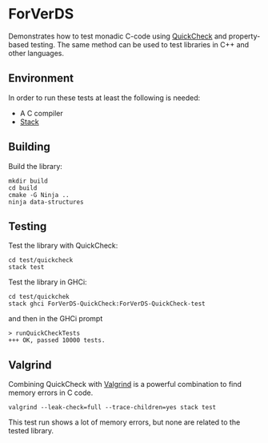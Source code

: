 # ForVerDS
Demonstrates how to test monadic C-code using [QuickCheck](https://en.wikipedia.org/wiki/QuickCheck) and property-based testing.
The same method can be used to test libraries in C++ and other languages.

## Environment
In order to run these tests at least the following is needed:
- A C compiler
- [Stack](https://haskellstack.org/)

## Building
Build the library:

```shell
mkdir build
cd build
cmake -G Ninja ..
ninja data-structures
```

## Testing
Test the library with QuickCheck:

```shell
cd test/quickcheck
stack test
```

Test the library in GHCi:
```shell
cd test/quickchek
stack ghci ForVerDS-QuickCheck:ForVerDS-QuickCheck-test
```

and then in the GHCi prompt
```shell
> runQuickCheckTests
+++ OK, passed 10000 tests.
```

## Valgrind
Combining QuickCheck with [Valgrind](http://www.valgrind.org/) is a powerful combination to find memory errors in C code.
```shell
valgrind --leak-check=full --trace-children=yes stack test
```
This test run shows a lot of memory errors, but none are related to the tested library.
